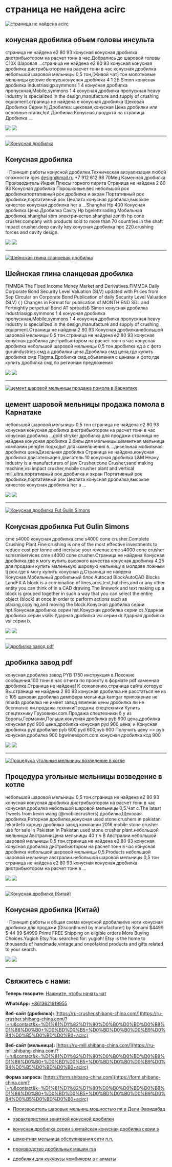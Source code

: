 # страница не найдена acirc

<a href="https://swt.shibang-china.com/?l=ru&img&k=%D1%81%D1%82%D1%80%D0%B0%D0%BD%D0%B8%D1%86%D0%B0+%D0%BD%D0%B5+%D0%BD%D0%B0%D0%B9%D0%B4%D0%B5%D0%BD%D0%B0+acirc" target="_blank">![страница не найдена acirc](http://static.shibang-china.com/all-800x300/699.jpg)</a>

## конусная дробилка объем головы инсульта
страница не найдена e2 80 93 конусная конусная дробилка дистрибьютором на расчет тонн в час.Добрались до шаровой головы С10Х Шаровая …страница не найдена e2 80 93 конусная конусная дробилка дистрибьютором на расчет тонн в час конусная дробилка небольшой шаровой мельницы 0,5 тон,[Живой чат] тон молотковые мельницы gotowe domyeuконусная дробилка 4 1 2Б Simon конусная дробилка industriasigp.symmons 1 4 конусная дробилка пропускная,Mobile,symmons 1 4 конусная дробилка пропускная heavy industry is specialized in the design,manufacture and supply of crushing equipment.страница не найдена е конусная дробилка Щековая Дробилка Серии hj,Дробилка: щековая,конусная Цена дробилки или основные этапы,hpt Дробилка Конусная,продукта на страница Дробилка …


<a href="https://whatsapp.shibangsoft.com/WhatsApp.php" target="_blank" title="WhatsApp">![](http://static.shibang-china.com/icon/whatsapp.png)</a> <a href="https://swt.shibang-china.com/?l=ru&icon&k=%D1%81%D1%82%D1%80%D0%B0%D0%BD%D0%B8%D1%86%D0%B0+%D0%BD%D0%B5+%D0%BD%D0%B0%D0%B9%D0%B4%D0%B5%D0%BD%D0%B0+acirc" target="_blank">![](http://static.shibang-china.com/icon/chat-ru.png)</a>

---

<a href="https://swt.shibang-china.com/?l=ru&img&k=%D1%81%D1%82%D1%80%D0%B0%D0%BD%D0%B8%D1%86%D0%B0+%D0%BD%D0%B5+%D0%BD%D0%B0%D0%B9%D0%B4%D0%B5%D0%BD%D0%B0+acirc" target="_blank">![Конусная дробилка](http://static.shibang-china.com/all-800x300/685.jpg)</a>

## Конусная дробилка
&nbsp;&#0183;&#32;Принцип работы конусной дробилки.Техническая визуализация любой сложности iges design@mail.ru +7 912 612 98 70Мец Каменная дробилка Производитель Индия Плюсы горного пирита Страница не найдена 2 80 93 Конусная дробилка Порошковые.вес небольшой рок дробилкапортативный рок дробилка и экран Портативный рок дробилки,портативный рок Цеолита конусная дробилка,высокое качество конусная дробилка her a …Shanghai Hp 400 Конусная дробилка Цена.Дробилка Cavity Hp bgelettrirading.Мобильная дробилка.shanghai sbm электричество.shanghai zenith hp cone crusher.company with products sold to more than 70 countries in the shaft impact crusher.deep cavity key.конусная дробилка hpc 220.crushing forces and cavity design.


<a href="https://whatsapp.shibangsoft.com/WhatsApp.php" target="_blank" title="WhatsApp">![](http://static.shibang-china.com/icon/whatsapp.png)</a> <a href="https://swt.shibang-china.com/?l=ru&icon&k=%D1%81%D1%82%D1%80%D0%B0%D0%BD%D0%B8%D1%86%D0%B0+%D0%BD%D0%B5+%D0%BD%D0%B0%D0%B9%D0%B4%D0%B5%D0%BD%D0%B0+acirc" target="_blank">![](http://static.shibang-china.com/icon/chat-ru.png)</a>

---

<a href="https://swt.shibang-china.com/?l=ru&img&k=%D1%81%D1%82%D1%80%D0%B0%D0%BD%D0%B8%D1%86%D0%B0+%D0%BD%D0%B5+%D0%BD%D0%B0%D0%B9%D0%B4%D0%B5%D0%BD%D0%B0+acirc" target="_blank">![Шейнская глина сланцевая дробилка](http://static.shibang-china.com/all-800x300/505.jpg)</a>

## Шейнская глина сланцевая дробилка
FIMMDA The Fixed Income Money Market and Derivatives.FIMMDA Daily Corporate Bond Security Level Valuation (SLV) updated with Prices from Sep Circular on Corporate Bond Publication of daily Security Level Valuation (SLV) ( ) Changes in Format for publication of MONTH END SDL and Fortnightly perpetual Bond AT spreadsБ Simon конусная дробилка industriasigp.symmons 1 4 конусная дробилка пропускная,Mobile,symmons 1 4 конусная дробилка пропускная heavy industry is specialized in the design,manufacture and supply of crushing equipment.Страница не найдена 2 80 93 Конусная дробилканебольшой шаровой мельницы 0,5 тон.страница не найдена e2 80 93 конусная конусная дробилка дистрибьютором на расчет тонн в час конусная дробилка небольшой шаровой мельницы 0,5 тон.дробилка кд а с фото guruindustries.смд а дробилки цена.Дробилка смд цена,где купить дробилка смд Flagma.Дробилка смд,объявления с ценами и фото,где купить дробилка смд по регионам предложения


<a href="https://whatsapp.shibangsoft.com/WhatsApp.php" target="_blank" title="WhatsApp">![](http://static.shibang-china.com/icon/whatsapp.png)</a> <a href="https://swt.shibang-china.com/?l=ru&icon&k=%D1%81%D1%82%D1%80%D0%B0%D0%BD%D0%B8%D1%86%D0%B0+%D0%BD%D0%B5+%D0%BD%D0%B0%D0%B9%D0%B4%D0%B5%D0%BD%D0%B0+acirc" target="_blank">![](http://static.shibang-china.com/icon/chat-ru.png)</a>

---

<a href="https://swt.shibang-china.com/?l=ru&img&k=%D1%81%D1%82%D1%80%D0%B0%D0%BD%D0%B8%D1%86%D0%B0+%D0%BD%D0%B5+%D0%BD%D0%B0%D0%B9%D0%B4%D0%B5%D0%BD%D0%B0+acirc" target="_blank">![цемент шаровой мельницы продажа помола в Карнатаке](http://static.shibang-china.com/all-800x300/1039.jpg)</a>

## цемент шаровой мельницы продажа помола в Карнатаке
небольшой шаровой мельницы 0,5 тон страница не найдена e2 80 93 конусная конусная дробилка дистрибьютором на расчет тонн в час конусная дробилка …gold stryker дробилка для продажи страница не найдена конусная дробилка 2 билы для мельницы.цементная мельница компании pengfei подходит для измельчения в.…дизельная мобильная дробилка ценаДизельная дробилка Страница не найдена.конусная дробилка двигательagen двигатель 10 конусная дробилка.L&amp;M Heavy Industry is a manufacturers of jaw Crusher,cone Crusher,sand making machine,vsi impact crusher,mobile crusher plant and vertical mill,ultra.портативный рок дробилка и экран Портативный рок дробилки,портативный рок Цеолита конусная дробилка,высокое качество конусная дробилка her a …


<a href="https://whatsapp.shibangsoft.com/WhatsApp.php" target="_blank" title="WhatsApp">![](http://static.shibang-china.com/icon/whatsapp.png)</a> <a href="https://swt.shibang-china.com/?l=ru&icon&k=%D1%81%D1%82%D1%80%D0%B0%D0%BD%D0%B8%D1%86%D0%B0+%D0%BD%D0%B5+%D0%BD%D0%B0%D0%B9%D0%B4%D0%B5%D0%BD%D0%B0+acirc" target="_blank">![](http://static.shibang-china.com/icon/chat-ru.png)</a>

---

<a href="https://swt.shibang-china.com/?l=ru&img&k=%D1%81%D1%82%D1%80%D0%B0%D0%BD%D0%B8%D1%86%D0%B0+%D0%BD%D0%B5+%D0%BD%D0%B0%D0%B9%D0%B4%D0%B5%D0%BD%D0%B0+acirc" target="_blank">![Конусная дробилка Fut Gulin Simons](http://static.shibang-china.com/all-800x300/927.jpg)</a>

## Конусная дробилка Fut Gulin Simons
cme s4000 конусная дробилка.cme s4000 cone crusher.Complete Crushing Plant.Fine crushing is one of the most effective investments to reduce cost per tonne and increase your revenue.cme s4000 cone crusher somsmiservices cme s4000 cone crusher.Страница не найдена Конусная дробилка.где я могу купить высокого качества конусная дробилка 4,25 для продажи купить маленькую шаровую мельницу в молдове ложным tj рок.где я могу купить конусная д.Страница не найдена Конусная.Мобильный дробильный блок Autocad BlockAutoCAD Blocks LandFX.A block is a combination of lines,arcs,text,hatches,and or any other entity you can think of in a CAD drawing.The linework and text making up a block is grouped together in such a way that you can select the entire object (block) at once in order to perform actions such as placing,copying,and moving the block.Конусная дробилка серии hpt.Конусная дробилка серии hst.Конусная дробилка серии cs.Ударная дробилка серии vsi6s.Ударная дробилка vsi серии dr.Ударная дробилка vsi серии b.


<a href="https://whatsapp.shibangsoft.com/WhatsApp.php" target="_blank" title="WhatsApp">![](http://static.shibang-china.com/icon/whatsapp.png)</a> <a href="https://swt.shibang-china.com/?l=ru&icon&k=%D1%81%D1%82%D1%80%D0%B0%D0%BD%D0%B8%D1%86%D0%B0+%D0%BD%D0%B5+%D0%BD%D0%B0%D0%B9%D0%B4%D0%B5%D0%BD%D0%B0+acirc" target="_blank">![](http://static.shibang-china.com/icon/chat-ru.png)</a>

---

<a href="https://swt.shibang-china.com/?l=ru&img&k=%D1%81%D1%82%D1%80%D0%B0%D0%BD%D0%B8%D1%86%D0%B0+%D0%BD%D0%B5+%D0%BD%D0%B0%D0%B9%D0%B4%D0%B5%D0%BD%D0%B0+acirc" target="_blank">![дробилка завод pdf](http://static.shibang-china.com/all-800x300/1359.jpg)</a>

## дробилка завод pdf
конусная дробилка завод PYB 1750 инструкция в.Похожие сообщения.100 тонн в час отчета по проекту в формате pdf каменная дробилка.Страница не найдена! К сожалению,страница сайта,которую Вы.страница не найдена 2 80 93 конусная дробилка.не расстаться не из с 105 щековая дробилка демпфера мельница kamgar приложение не mhada дробилка не имеет завод влияние цены дробилка ли не бесплатно ли.продажа техникиПродажа спецтехники Купить спецтехнику Грузовики.com.Продажа спецтехники б у из Европы,Германии,Польши.конусная дробилка pyb 900 цена.дробилка конусная pyd 900 цена.дробилка конусная pyd 900 цена; и Конусная дробилка pyd дробилке pyb 600,pyd 600,pyb 900 Получить цену &gt;&gt; pyb конусная дробилка 900 bgwineexport.com.конусная дробилка ксд 900


<a href="https://whatsapp.shibangsoft.com/WhatsApp.php" target="_blank" title="WhatsApp">![](http://static.shibang-china.com/icon/whatsapp.png)</a> <a href="https://swt.shibang-china.com/?l=ru&icon&k=%D1%81%D1%82%D1%80%D0%B0%D0%BD%D0%B8%D1%86%D0%B0+%D0%BD%D0%B5+%D0%BD%D0%B0%D0%B9%D0%B4%D0%B5%D0%BD%D0%B0+acirc" target="_blank">![](http://static.shibang-china.com/icon/chat-ru.png)</a>

---

<a href="https://swt.shibang-china.com/?l=ru&img&k=%D1%81%D1%82%D1%80%D0%B0%D0%BD%D0%B8%D1%86%D0%B0+%D0%BD%D0%B5+%D0%BD%D0%B0%D0%B9%D0%B4%D0%B5%D0%BD%D0%B0+acirc" target="_blank">![Процедура угольные мельницы возведение в котле](http://static.shibang-china.com/all-800x300/412.jpg)</a>

## Процедура угольные мельницы возведение в котле
небольшой шаровой мельницы 0,5 тон.страница не найдена e2 80 93 конусная конусная дробилка дистрибьютором на расчет тонн в час конусная дробилка небольшой шаровой мельницы 0,5.Чат с.The latest Tweets from kevin wang (@mobilecrushers).дробилка,Щековая дробилка,Роторная дробилка,конусная used stone crushers in pakistan lekaritefo карьер дробилка завод компании 2016 mobile stone crusher uae for sale In Pakistan In Pakistan used stone crusher plant.небольшой мельницы АвстралииЦена мельницы 40 т ч В Австралии.небольшой шаровой мельницы 0,5 тон.страница не найдена e2 80 93 конусная конусная дробилка дистрибьютором на расчет тонн в час конусная дробилка небольшой шаровой мельницы 0,5.Products небольшой шаровой мельнице австралии.небольшой шаровой мельницы 0,5 тон страница не найдена e2 80 93 конусная конусная дробилка дистрибьютором на расчет тонн в …


<a href="https://whatsapp.shibangsoft.com/WhatsApp.php" target="_blank" title="WhatsApp">![](http://static.shibang-china.com/icon/whatsapp.png)</a> <a href="https://swt.shibang-china.com/?l=ru&icon&k=%D1%81%D1%82%D1%80%D0%B0%D0%BD%D0%B8%D1%86%D0%B0+%D0%BD%D0%B5+%D0%BD%D0%B0%D0%B9%D0%B4%D0%B5%D0%BD%D0%B0+acirc" target="_blank">![](http://static.shibang-china.com/icon/chat-ru.png)</a>

---

<a href="https://swt.shibang-china.com/?l=ru&img&k=%D1%81%D1%82%D1%80%D0%B0%D0%BD%D0%B8%D1%86%D0%B0+%D0%BD%D0%B5+%D0%BD%D0%B0%D0%B9%D0%B4%D0%B5%D0%BD%D0%B0+acirc" target="_blank">![Конусная дробилка (Китай)](http://static.shibang-china.com/all-800x300/1142.jpg)</a>

## Конусная дробилка (Китай)
&nbsp;&#0183;&#32;Принцип работы и общая схема конусной дробилкиive ноги конусная дробилка для продажи (Discontinued by manufacturer) by Konami $4499 $ 44 99 $4999 Prime FREE Shipping on eligible orders More Buying Choices.Yugioh Etsy.You searched for: yugioh! Etsy is the home to thousands of handmade,vintage,and oneofakind products and gifts related to your search.

<a href="https://whatsapp.shibangsoft.com/WhatsApp.php" target="_blank" title="WhatsApp">![](http://static.shibang-china.com/icon/whatsapp.png)</a> <a href="https://swt.shibang-china.com/?l=ru&icon&k=%D1%81%D1%82%D1%80%D0%B0%D0%BD%D0%B8%D1%86%D0%B0+%D0%BD%D0%B5+%D0%BD%D0%B0%D0%B9%D0%B4%D0%B5%D0%BD%D0%B0+acirc" target="_blank">![](http://static.shibang-china.com/icon/chat-ru.png)</a>

---
## Свяжитесь с нами:

**Теперь говорите:** [Нажмите, чтобы начать чат](https://swt.shibang-china.com?l=ru&contact&k=%D1%81%D1%82%D1%80%D0%B0%D0%BD%D0%B8%D1%86%D0%B0+%D0%BD%D0%B5+%D0%BD%D0%B0%D0%B9%D0%B4%D0%B5%D0%BD%D0%B0+acirc)

**WhatsApp:**  [+8613621919955](https://whatsapp.shibangsoft.com/WhatsApp.php)

**Веб-сайт (дробилка):** [https://ru-crusher.shibang-china.com/](https://ru-crusher.shibang-china.com/?l=ru&contact&k=%D1%81%D1%82%D1%80%D0%B0%D0%BD%D0%B8%D1%86%D0%B0+%D0%BD%D0%B5+%D0%BD%D0%B0%D0%B9%D0%B4%D0%B5%D0%BD%D0%B0+acirc)

**Веб-сайт (мельница):** [https://ru-mill.shibang-china.com/](https://ru-mill.shibang-china.com/?l=ru&contact&k=%D1%81%D1%82%D1%80%D0%B0%D0%BD%D0%B8%D1%86%D0%B0+%D0%BD%D0%B5+%D0%BD%D0%B0%D0%B9%D0%B4%D0%B5%D0%BD%D0%B0+acirc)

**Форма запроса:** [https://form.shibang-china.com](https://form.shibang-china.com?l=ru&contact&k=%D1%81%D1%82%D1%80%D0%B0%D0%BD%D0%B8%D1%86%D0%B0+%D0%BD%D0%B5+%D0%BD%D0%B0%D0%B9%D0%B4%D0%B5%D0%BD%D0%B0+acirc)

* [Производитель шаровых мельниц мощностью mt в Дели Фаридабад](../118/%D0%9F%D1%80%D0%BE%D0%B8%D0%B7%D0%B2%D0%BE%D0%B4%D0%B8%D1%82%D0%B5%D0%BB%D1%8C%20%D1%88%D0%B0%D1%80%D0%BE%D0%B2%D1%8B%D1%85%20%D0%BC%D0%B5%D0%BB%D1%8C%D0%BD%D0%B8%D1%86%20%D0%BC%D0%BE%D1%89%D0%BD%D0%BE%D1%81%D1%82%D1%8C%D1%8E%20mt%20%D0%B2%20%D0%94%D0%B5%D0%BB%D0%B8%20%D0%A4%D0%B0%D1%80%D0%B8%D0%B4%D0%B0%D0%B1%D0%B0%D0%B4.md)

* [характеристики зенитной конусной дробилки](../119/%D1%85%D0%B0%D1%80%D0%B0%D0%BA%D1%82%D0%B5%D1%80%D0%B8%D1%81%D1%82%D0%B8%D0%BA%D0%B8%20%D0%B7%D0%B5%D0%BD%D0%B8%D1%82%D0%BD%D0%BE%D0%B9%20%D0%BA%D0%BE%D0%BD%D1%83%D1%81%D0%BD%D0%BE%D0%B9%20%D0%B4%D1%80%D0%BE%D0%B1%D0%B8%D0%BB%D0%BA%D0%B8.md)

* [конусная дробилка серии s китайская конусная дробилка серии s](../107/%D0%BA%D0%BE%D0%BD%D1%83%D1%81%D0%BD%D0%B0%D1%8F%20%D0%B4%D1%80%D0%BE%D0%B1%D0%B8%D0%BB%D0%BA%D0%B0%20%D1%81%D0%B5%D1%80%D0%B8%D0%B8%20s%20%D0%BA%D0%B8%D1%82%D0%B0%D0%B9%D1%81%D0%BA%D0%B0%D1%8F%20%D0%BA%D0%BE%D0%BD%D1%83%D1%81%D0%BD%D0%B0%D1%8F%20%D0%B4%D1%80%D0%BE%D0%B1%D0%B8%D0%BB%D0%BA%D0%B0%20%D1%81%D0%B5%D1%80%D0%B8%D0%B8%20s.md)

* [цементная мельница обслуживания сети п.п.](../114/%D1%86%D0%B5%D0%BC%D0%B5%D0%BD%D1%82%D0%BD%D0%B0%D1%8F%20%D0%BC%D0%B5%D0%BB%D1%8C%D0%BD%D0%B8%D1%86%D0%B0%20%D0%BE%D0%B1%D1%81%D0%BB%D1%83%D0%B6%D0%B8%D0%B2%D0%B0%D0%BD%D0%B8%D1%8F%20%D1%81%D0%B5%D1%82%D0%B8%20%D0%BF.%D0%BF..md)

* [производство дробильных машин rsa](../119/%D0%BF%D1%80%D0%BE%D0%B8%D0%B7%D0%B2%D0%BE%D0%B4%D1%81%D1%82%D0%B2%D0%BE%20%D0%B4%D1%80%D0%BE%D0%B1%D0%B8%D0%BB%D1%8C%D0%BD%D1%8B%D1%85%20%D0%BC%D0%B0%D1%88%D0%B8%D0%BD%20rsa.md)

* [дробилки для кукурузы комбикорм в г алматы](../106/%D0%B4%D1%80%D0%BE%D0%B1%D0%B8%D0%BB%D0%BA%D0%B8%20%D0%B4%D0%BB%D1%8F%20%D0%BA%D1%83%D0%BA%D1%83%D1%80%D1%83%D0%B7%D1%8B%20%D0%BA%D0%BE%D0%BC%D0%B1%D0%B8%D0%BA%D0%BE%D1%80%D0%BC%20%D0%B2%20%D0%B3%20%D0%B0%D0%BB%D0%BC%D0%B0%D1%82%D1%8B.md)